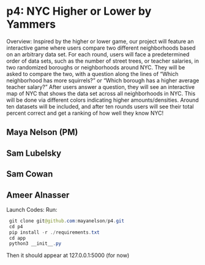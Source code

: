 # p4: NYC Higher or Lower by Yammers
Overview: Inspired by the higher or lower game, our project will feature an interactive game where users compare two different neighborhoods based on an arbitrary data set. For each round, users will face a predetermined order of data sets, such as the number of street trees, or teacher salaries, in two randomized boroughs or neighborhoods around NYC. They will be asked to compare the two, with a question along the lines of “Which neighborhood has more squirrels?” or “Which borough has a higher average teacher salary?” After users answer a question, they will see an interactive map of NYC that shows the data set across all neighborhoods in NYC. This will be done via different colors indicating higher amounts/densities. Around ten datasets will be included, and after ten rounds users will see their total percent correct and get a ranking of how well they know NYC!

## Maya Nelson (PM)
## Sam Lubelsky
## Sam Cowan
## Ameer Alnasser

Launch Codes:
Run:
```java
 git clone git@github.com:mayanelson/p4.git
 cd p4
 pip install -r ./requirements.txt    
 cd app
 python3 __init__.py
 ```
Then it should appear at 127.0.0.1:5000 (for now)   
